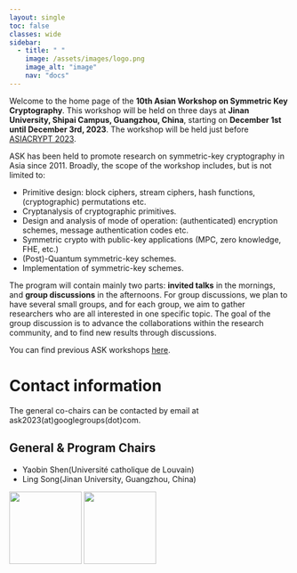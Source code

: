 ```yaml
---
layout: single
toc: false
classes: wide
sidebar:  
  - title: " "
    image: /assets/images/logo.png
    image_alt: "image"
    nav: "docs"
---
```


Welcome to the home page of the **10th Asian Workshop on Symmetric Key Cryptography**. This workshop will be held on three days at **Jinan University, Shipai Campus, Guangzhou, China**, starting on **December 1st until December 3rd, 2023**. The workshop will be held just before [ASIACRYPT 2023](https://asiacrypt.iacr.org/2023/).

ASK has been held to promote research on symmetric-key cryptography in Asia since 2011. Broadly, the scope of the workshop includes, but is not limited to:

* Primitive design: block ciphers, stream ciphers, hash functions, (cryptographic) permutations etc.
* Cryptanalysis of cryptographic primitives.
* Design and analysis of mode of operation: (authenticated) encryption schemes, message authentication codes etc.
* Symmetric crypto with public-key applications (MPC, zero knowledge, FHE, etc.)
* (Post)-Quantum symmetric-key schemes.
* Implementation of symmetric-key schemes.

The program will contain mainly two parts: **invited talks** in the mornings, and **group discussions** in the afternoons. For group discussions, we plan to have several small groups, and for each group, we aim to gather researchers who are all interested in one specific topic. The goal of the group discussion is to advance the collaborations within the research community, and to find new results through discussions.

You can find previous ASK workshops [here](https://askworkshop.github.io/ask/).


# Contact information

The general co-chairs can be contacted by email at ask2023(at)googlegroups(dot)com.

## General & Program Chairs
<ul>
<li>Yaobin Shen(Université catholique de Louvain)</li>
<li>Ling Song(Jinan University, Guangzhou, China)</li>
</ul>


<div class="imgcot">
  <a class="imgitm" href="https://www.jnu.edu.cn/main.htm"><img border="0" src="https://askworkshop.github.io/ask2023/assets/images/jnu.png" height="130" width="130" /></a>
  <a class="imgitm" href="https://www.cacrnet.org.cn/"><img border="0" src="https://askworkshop.github.io/ask2023/assets/images/cacr.png" height="130" width="130" /></a>
</div>


<!-- <a class="imgitm" href="https://www.xmu.edu.cn/"><img border="0" src="https://askworkshop.github.io/ask2023/assets/images/xmu.png" height="130" width="130" /></a> -->
